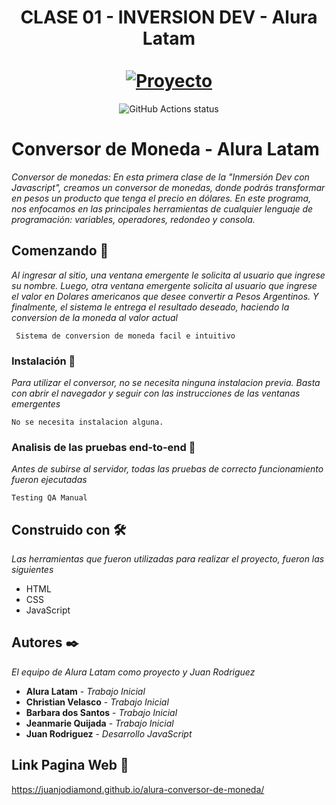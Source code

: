 <div align="center">
  <h1 align="center">
    CLASE 01 - INVERSION DEV - Alura Latam
    <br />
    <br />
    <a href="#">
      <img src="https://grupoalura.notion.site/image/https%3A%2F%2Fprod-files-secure.s3.us-west-2.amazonaws.com%2F501588a2-50a4-4bb5-b6d6-639d6088ac31%2F6d405fc4-60bc-420b-8352-693197a038aa%2Fcapa-notion.png?table=block&id=a9f43b07-c60d-4c67-b75f-434d28def385&spaceId=501588a2-50a4-4bb5-b6d6-639d6088ac31&width=2000&userId=&cache=v2" alt="Proyecto">
    </a>
  </h1>
</div>

<p align="center">
  <img src="https://github.com/facebook/docusaurus/actions/workflows/tests.yml/badge.svg" alt="GitHub Actions status"></a>  
</p>

# Conversor de Moneda - Alura Latam

_Conversor de monedas: En esta primera clase de la "Inmersión Dev con Javascript", creamos un conversor de monedas, donde podrás transformar en pesos un producto que tenga el precio en dólares. En este programa, nos enfocamos en las principales herramientas de cualquier lenguaje de programación: variables, operadores, redondeo y consola._

## Comenzando 🚀

_Al ingresar al sitio, una ventana emergente le solicita al usuario que ingrese su nombre. Luego, otra ventana emergente solicita al usuario que ingrese el valor en Dolares americanos que desee convertir a Pesos Argentinos. Y finalmente, el sistema le entrega el resultado deseado, haciendo la conversion de la moneda al valor actual_

```
 Sistema de conversion de moneda facil e intuitivo
```

### Instalación 🔧

_Para utilizar el conversor, no se necesita ninguna instalacion previa. Basta con abrir el navegador y seguir con las instrucciones de las ventanas emergentes_

```
No se necesita instalacion alguna.
```


### Analisis de las pruebas end-to-end 🔩

_Antes de subirse al servidor, todas las pruebas de correcto funcionamiento fueron ejecutadas_

```
Testing QA Manual
```

## Construido con 🛠️

_Las herramientas que fueron utilizadas para realizar el proyecto, fueron las siguientes_

* HTML
* CSS
* JavaScript

## Autores ✒️

_El equipo de Alura Latam como proyecto y Juan Rodriguez_

* **Alura Latam** - *Trabajo Inicial*
* **Christian Velasco** - *Trabajo Inicial*
* **Barbara dos Santos** - *Trabajo Inicial*
* **Jeanmarie Quijada** - *Trabajo Inicial*
* **Juan Rodriguez** - *Desarrollo JavaScript*

## Link Pagina Web 📄

https://juanjodiamond.github.io/alura-conversor-de-moneda/
